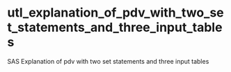 # utl_explanation_of_pdv_with_two_set_statements_and_three_input_tables
SAS Explanation of pdv with two set statements and three input tables
